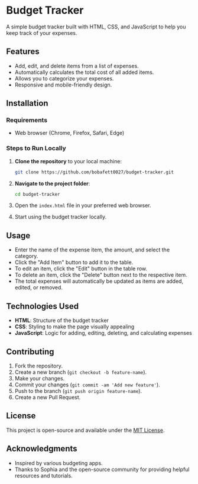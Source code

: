 # Budget Tracker

A simple budget tracker built with HTML, CSS, and JavaScript to help you keep track of your expenses.

## Features

- Add, edit, and delete items from a list of expenses.
- Automatically calculates the total cost of all added items.
- Allows you to categorize your expenses.
- Responsive and mobile-friendly design.

## Installation

### Requirements

- Web browser (Chrome, Firefox, Safari, Edge)

### Steps to Run Locally

1. **Clone the repository** to your local machine:

    ```bash
    git clone https://github.com/bobafett0027/budget-tracker.git
    ```

2. **Navigate to the project folder**:

    ```bash
    cd budget-tracker
    ```

3. Open the `index.html` file in your preferred web browser.

4. Start using the budget tracker locally.

## Usage

- Enter the name of the expense item, the amount, and select the category.
- Click the "Add Item" button to add it to the table.
- To edit an item, click the "Edit" button in the table row.
- To delete an item, click the "Delete" button next to the respective item.
- The total expenses will automatically be updated as items are added, edited, or removed.

## Technologies Used

- **HTML**: Structure of the budget tracker
- **CSS**: Styling to make the page visually appealing
- **JavaScript**: Logic for adding, editing, deleting, and calculating expenses

## Contributing

1. Fork the repository.
2. Create a new branch (`git checkout -b feature-name`).
3. Make your changes.
4. Commit your changes (`git commit -am 'Add new feature'`).
5. Push to the branch (`git push origin feature-name`).
6. Create a new Pull Request.

## License

This project is open-source and available under the [MIT License](LICENSE).

## Acknowledgments

- Inspired by various budgeting apps.
- Thanks to Sophia and the open-source community for providing helpful resources and tutorials.

